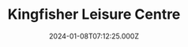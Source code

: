 ---
date: 2024-01-08T07:12:25.000Z
title: Kingfisher Leisure Centre
latitude: 52.03620184015773
longitude: 0.7340587308937416
category: checkin
---